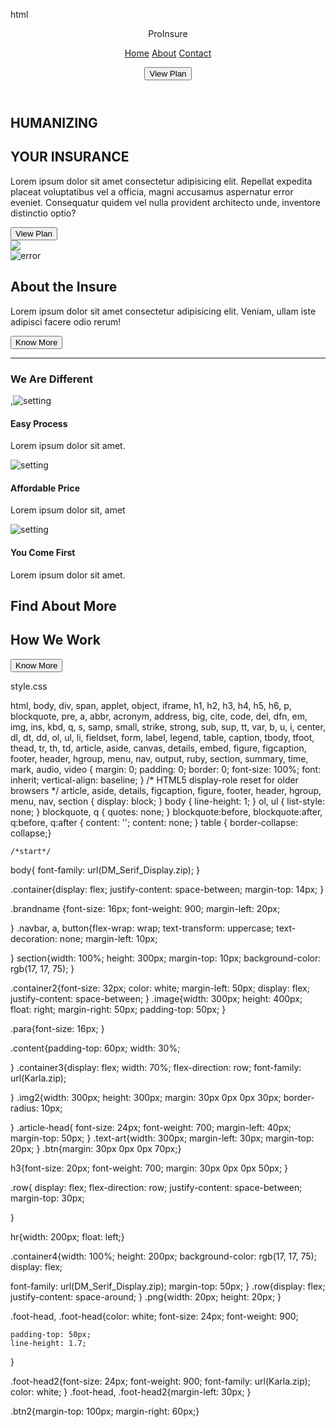 html

<!DOCTYPE html>
<html lang="en">
<head>
  <meta charset="UTF-8">
  <meta http-equiv="X-UA-Compatible" content="IE=edge">
  <meta name="viewport" content="width=device-width, initial-scale=1.0">
  <title>Document</title>
  <link rel="stylesheet" href="style.css">
</head>
<body>
  <header>      
<div class="container">
  <div class="brandname"><p>ProInsure</p></div>

  <div class="navbar"><nav>
<a href="#">Home</a>
<a href="#">About</a>
<a href="#">Contact</a>
  
  <button>View Plan</button></nav></div>
</div>
  </header>


  <section>
    <div class="container2">
      <div class="content">
    <h1>HUMANIZING</h1>
    <h2>YOUR INSURANCE</h2>
    <p class="para">Lorem ipsum dolor sit amet consectetur adipisicing elit. Repellat expedita placeat voluptatibus vel a officia, magni accusamus aspernatur error eveniet. Consequatur quidem vel nulla provident architecto unde, inventore distinctio optio?</p>
    <button>View Plan</button></div>

<div><img class="image" src="insure1.png"></div>
    </div>
  </section>

  <article>
<div class="container3">

 <img class="img2"  src="insure2.png" alt="error">
<div><h2 class="article-head">About the Insure </h2>
<p class="text-art">Lorem ipsum dolor sit amet consectetur adipisicing elit. Veniam, ullam iste adipisci facere odio rerum!</p> 
<button class="btn">Know More</button>
</div>
</div>
  </article><hr>

<h3>We Are Different</h3>

<div class="row">

<div>,<img class="png" src="setting.png" alt="setting">
  <h4 class="col1">Easy Process</h4>
<p>Lorem ipsum dolor sit amet.</p></div>

<div><img class="png" src="setting.png" alt="setting">
  <h4 class="col2">Affordable Price</h4>
<p>Lorem ipsum dolor sit, amet </p></div>

<div><img class="png" src="setting.png" alt="setting"><h4 class="col3">You Come First</h4>
<P>Lorem ipsum dolor sit amet.</P></div>
</div>


<div class="container4">
<div><H2 class="foot-head">Find About More </H2>
<h2 class="foot-head2">How We Work</h2></div>


<div><button class="btn2">Know More</button>

</div>


</div>
  
  style.css
  
html, body, div, span, applet, object, iframe,
h1, h2, h3, h4, h5, h6, p, blockquote, pre,
a, abbr, acronym, address, big, cite, code,
del, dfn, em, img, ins, kbd, q, s, samp,
small, strike, strong, sub, sup, tt, var,
b, u, i, center,
dl, dt, dd, ol, ul, li,
fieldset, form, label, legend,
table, caption, tbody, tfoot, thead, tr, th, td,
article, aside, canvas, details, embed, 
figure, figcaption, footer, header, hgroup, 
menu, nav, output, ruby, section, summary,
time, mark, audio, video {
	margin: 0;
	padding: 0;
	border: 0;
	font-size: 100%;
	font: inherit;
	vertical-align: baseline;
}
/* HTML5 display-role reset for older browsers */
article, aside, details, figcaption, figure, 
footer, header, hgroup, menu, nav, section {
	display: block;
}
body {
	line-height: 1;
}
ol, ul {
	list-style: none;
}
blockquote, q {
	quotes: none;
}
blockquote:before, blockquote:after,
q:before, q:after {
	content: '';
	content: none;
}
table {
	border-collapse: collapse;}



	/*start*/


body{
	font-family: url(DM_Serif_Display.zip);
}


.container{display: flex;
justify-content: space-between;
margin-top: 14px;
}


.brandname {font-size: 16px;
	font-weight: 900;
	margin-left: 20px;
	
}
.navbar, a, button{flex-wrap: wrap;
	text-transform: uppercase;
	text-decoration: none;
	margin-left: 10px;

}
section{width: 100%;
	height: 300px;
	margin-top: 10px;
	background-color: rgb(17, 17, 75);
}

.container2{font-size: 32px;
	color: white;
	margin-left: 50px;
display: flex;
justify-content: space-between;
}
.image{width: 300px;
height: 400px;
float: right;
margin-right: 50px;
padding-top: 50px;
}

.para{font-size: 16px;
}

.content{padding-top: 60px;
width: 30%;

}
.container3{display: flex;
	width: 70%;
flex-direction: row;
font-family: url(Karla.zip);

}
.img2{width: 300px;
height: 300px;
margin: 30px 0px 0px 30px;
border-radius: 10px;

}
.article-head{ 
	font-size: 24px;
	font-weight: 700;
margin-left: 40px;
margin-top: 50px;
}
.text-art{width: 300px;
margin-left: 30px;
margin-top: 20px;
}
.btn{margin: 30px 0px 0px 70px;}

h3{font-size: 20px;
font-weight: 700;
margin: 30px 0px 0px 50px;
}

.row{ display: flex; 
flex-direction: row;
justify-content: space-between;
margin-top: 30px;

}

hr{width: 200px;
float: left;}

.container4{width: 100%;
	height: 200px;
background-color:  rgb(17, 17, 75);
display: flex;

font-family: url(DM_Serif_Display.zip);
margin-top: 50px;
}
.row{display: flex;  
justify-content: space-around;
}
.png{width: 20px;
height: 20px;
}


.foot-head, .foot-head{color: white;
	font-size: 24px;
	font-weight: 900;
	
	padding-top: 50px;
	line-height: 1.7;

}

.foot-head2{font-size: 24px;
	font-weight: 900;
	font-family: url(Karla.zip);
	color: white;
}
.foot-head, .foot-head2{margin-left: 30px; }

.btn2{margin-top: 100px;
margin-right: 60px;}
  
  
  
  
  
  
  
  

